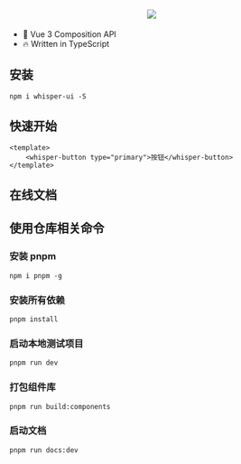 <h1 align="center">
    <img src="http://121.36.100.147:9000/test/logo-horizontal.png">
</h1>
<!-- <p align="center">
    <a href="#">
        <img src="https://img.shields.io/github/package-json/v/huccct/tass-ui">
    </a>
    <a href="#">
        <img src="https://img.shields.io/github/stars/huccct/tass-ui">
    </a>
    <a href="#">
        <img src="https://img.shields.io/github/license/huccct/tass-ui">
    </a>
</p> -->

* 💪 Vue 3 Composition API
* 🔥 Written in TypeScript


## 安装
```
npm i whisper-ui -S
```

## 快速开始

```vue
<template>
    <whisper-button type="primary">按钮</whisper-button>
</template>
```

## 在线文档


## 使用仓库相关命令

### 安装 pnpm
```
npm i pnpm -g
```
### 安装所有依赖
```
pnpm install
```
### 启动本地测试项目
```
pnpm run dev
```
### 打包组件库
```
pnpm run build:components
```
### 启动文档
```
pnpm run docs:dev
```